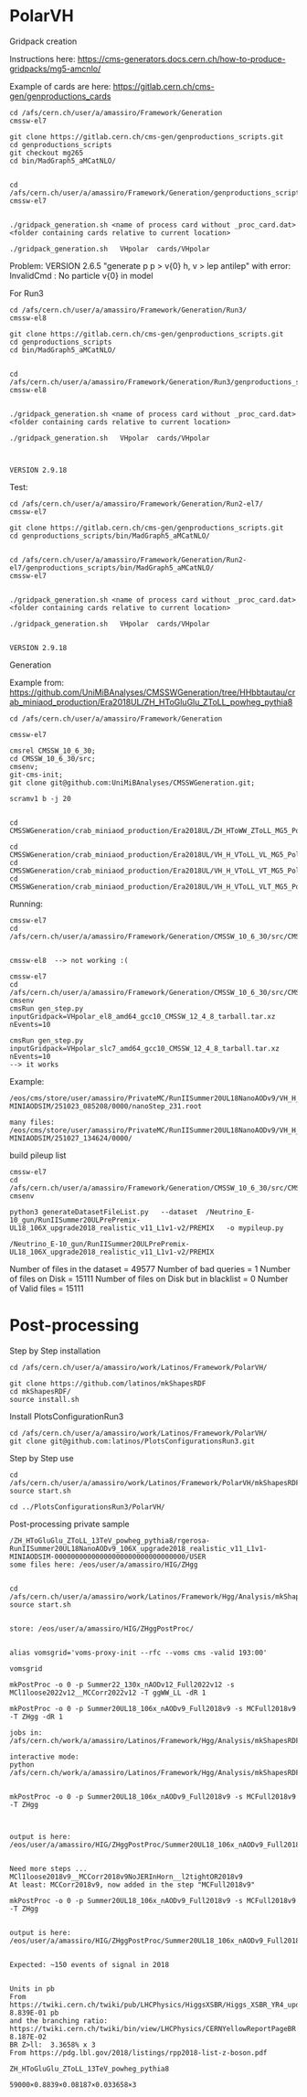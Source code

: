 # PolarVH


Gridpack creation

Instructions here: https://cms-generators.docs.cern.ch/how-to-produce-gridpacks/mg5-amcnlo/

Example of cards are here: https://gitlab.cern.ch/cms-gen/genproductions_cards
    

    cd /afs/cern.ch/user/a/amassiro/Framework/Generation
    cmssw-el7
    
    git clone https://gitlab.cern.ch/cms-gen/genproductions_scripts.git
    cd genproductions_scripts
    git checkout mg265
    cd bin/MadGraph5_aMCatNLO/

    
    cd /afs/cern.ch/user/a/amassiro/Framework/Generation/genproductions_scripts/bin/MadGraph5_aMCatNLO/
    cmssw-el7
    
    
    ./gridpack_generation.sh <name of process card without _proc_card.dat> <folder containing cards relative to current location>

    ./gridpack_generation.sh   VHpolar  cards/VHpolar

    
Problem:
    VERSION 2.6.5
    "generate p p > v{0} h, v > lep antilep" with error:
    InvalidCmd : No particle v{0} in model
    
    
For Run3


    cd /afs/cern.ch/user/a/amassiro/Framework/Generation/Run3/
    cmssw-el8
    
    git clone https://gitlab.cern.ch/cms-gen/genproductions_scripts.git
    cd genproductions_scripts
    cd bin/MadGraph5_aMCatNLO/

    
    cd /afs/cern.ch/user/a/amassiro/Framework/Generation/Run3/genproductions_scripts/bin/MadGraph5_aMCatNLO/
    cmssw-el8
    
    
    ./gridpack_generation.sh <name of process card without _proc_card.dat> <folder containing cards relative to current location>

    ./gridpack_generation.sh   VHpolar  cards/VHpolar

    
    
    VERSION 2.9.18
    
    
Test:


    cd /afs/cern.ch/user/a/amassiro/Framework/Generation/Run2-el7/
    cmssw-el7
    
    git clone https://gitlab.cern.ch/cms-gen/genproductions_scripts.git
    cd genproductions_scripts/bin/MadGraph5_aMCatNLO/

    
    cd /afs/cern.ch/user/a/amassiro/Framework/Generation/Run2-el7/genproductions_scripts/bin/MadGraph5_aMCatNLO/
    cmssw-el7
    
    
    ./gridpack_generation.sh <name of process card without _proc_card.dat> <folder containing cards relative to current location>

    ./gridpack_generation.sh   VHpolar  cards/VHpolar

    
    VERSION 2.9.18
    
    
    
    

Generation

Example from: https://github.com/UniMiBAnalyses/CMSSWGeneration/tree/HHbbtautau/crab_miniaod_production/Era2018UL/ZH_HToGluGlu_ZToLL_powheg_pythia8

    cd /afs/cern.ch/user/a/amassiro/Framework/Generation
    
    cmssw-el7
    
    cmsrel CMSSW_10_6_30;
    cd CMSSW_10_6_30/src;
    cmsenv;
    git-cms-init;
    git clone git@github.com:UniMiBAnalyses/CMSSWGeneration.git;

    scramv1 b -j 20
    
    
    cd CMSSWGeneration/crab_miniaod_production/Era2018UL/ZH_HToWW_ZToLL_MG5_Polar/
    
    cd CMSSWGeneration/crab_miniaod_production/Era2018UL/VH_H_VToLL_VL_MG5_Polar/
    cd CMSSWGeneration/crab_miniaod_production/Era2018UL/VH_H_VToLL_VT_MG5_Polar/
    cd CMSSWGeneration/crab_miniaod_production/Era2018UL/VH_H_VToLL_VLT_MG5_Polar/
    
    
    
    
    
    
Running:

    cmssw-el7
    cd /afs/cern.ch/user/a/amassiro/Framework/Generation/CMSSW_10_6_30/src/CMSSWGeneration/crab_miniaod_production/Era2018UL/ZH_HToWW_ZToLL_MG5_Polar/

    
    cmssw-el8  --> not working :(
    
    cmssw-el7
    cd /afs/cern.ch/user/a/amassiro/Framework/Generation/CMSSW_10_6_30/src/CMSSWGeneration/crab_miniaod_production/Era2018UL/VH_H_VToLL_VL_MG5_Polar/
    cmsenv
    cmsRun gen_step.py      inputGridpack=VHpolar_el8_amd64_gcc10_CMSSW_12_4_8_tarball.tar.xz      nEvents=10

    cmsRun gen_step.py      inputGridpack=VHpolar_slc7_amd64_gcc10_CMSSW_12_4_8_tarball.tar.xz      nEvents=10
    --> it works
    
    
Example:

    /eos/cms/store/user/amassiro/PrivateMC/RunIISummer20UL18NanoAODv9/VH_H_VToLL_VL_mg_pythia8/RunIISummer20UL18NanoAODv9_106X_upgrade2018_realistic_v11_L1v1-MINIAODSIM/251023_085208/0000/nanoStep_231.root
    
    many files:
    /eos/cms/store/user/amassiro/PrivateMC/RunIISummer20UL18NanoAODv9/VH_H_VToLL_VL_mg_pythia8_v2/RunIISummer20UL18NanoAODv9_106X_upgrade2018_realistic_v11_L1v1-MINIAODSIM/251027_134624/0000/



    
build pileup list

    cmssw-el7
    cd /afs/cern.ch/user/a/amassiro/Framework/Generation/CMSSW_10_6_30/src/CMSSWGeneration/crab_miniaod_production/Era2018UL/VH_H_VToLL_VL_MG5_Polar/
    cmsenv
    
    python3 generateDatasetFileList.py   --dataset  /Neutrino_E-10_gun/RunIISummer20ULPrePremix-UL18_106X_upgrade2018_realistic_v11_L1v1-v2/PREMIX   -o mypileup.py
    
    /Neutrino_E-10_gun/RunIISummer20ULPrePremix-UL18_106X_upgrade2018_realistic_v11_L1v1-v2/PREMIX
    

    
Number of files in the dataset =  49577
Number of bad queries =  1
Number of files on Disk =  15111
Number of files on Disk but in blacklist =  0
Number of Valid files =  15111




Post-processing
====


Step by Step installation


    cd /afs/cern.ch/user/a/amassiro/work/Latinos/Framework/PolarVH/

    git clone https://github.com/latinos/mkShapesRDF
    cd mkShapesRDF/
    source install.sh


Install PlotsConfigurationRun3

    cd /afs/cern.ch/user/a/amassiro/work/Latinos/Framework/PolarVH/
    git clone git@github.com:latinos/PlotsConfigurationsRun3.git


Step by Step use


    cd /afs/cern.ch/user/a/amassiro/work/Latinos/Framework/PolarVH/mkShapesRDF/
    source start.sh

    cd ../PlotsConfigurationsRun3/PolarVH/




Post-processing private sample

    /ZH_HToGluGlu_ZToLL_13TeV_powheg_pythia8/rgerosa-RunIISummer20UL18NanoAODv9_106X_upgrade2018_realistic_v11_L1v1-MINIAODSIM-00000000000000000000000000000000/USER
    some files here: /eos/user/a/amassiro/HIG/ZHgg


    cd /afs/cern.ch/user/a/amassiro/work/Latinos/Framework/Hgg/Analysis/mkShapesRDF/
    source start.sh


    store: /eos/user/a/amassiro/HIG/ZHggPostProc/


    alias vomsgrid='voms-proxy-init --rfc --voms cms -valid 193:00'

    vomsgrid

    mkPostProc -o 0 -p Summer22_130x_nAODv12_Full2022v12 -s MCl1loose2022v12__MCCorr2022v12 -T ggWW_LL -dR 1

    mkPostProc -o 0 -p Summer20UL18_106x_nAODv9_Full2018v9 -s MCFull2018v9 -T ZHgg -dR 1

    jobs in: /afs/cern.ch/work/a/amassiro/Latinos/Framework/Hgg/Analysis/mkShapesRDF/mkShapesRDF/processor/condor

    interactive mode:
    python /afs/cern.ch/work/a/amassiro/Latinos/Framework/Hgg/Analysis/mkShapesRDF/mkShapesRDF/processor/condor/Summer20UL18_106x_nAODv9_Full2018v9/MCFull2018v9/ZHgg__part0/script.py


    mkPostProc -o 0 -p Summer20UL18_106x_nAODv9_Full2018v9 -s MCFull2018v9 -T ZHgg



    output is here: /eos/user/a/amassiro/HIG/ZHggPostProc/Summer20UL18_106x_nAODv9_Full2018v9/MCFull2018v9/


    Need more steps ...
    MCl1loose2018v9__MCCorr2018v9NoJERInHorn__l2tightOR2018v9
    At least: MCCorr2018v9, now added in the step "MCFull2018v9"

    mkPostProc -o 0 -p Summer20UL18_106x_nAODv9_Full2018v9 -s MCFull2018v9 -T ZHgg


    output is here: /eos/user/a/amassiro/HIG/ZHggPostProc/Summer20UL18_106x_nAODv9_Full2018v9/MCFull2018v9/


    Expected: ~150 events of signal in 2018


    Units in pb
    From https://twiki.cern.ch/twiki/pub/LHCPhysics/HiggsXSBR/Higgs_XSBR_YR4_update.xlsx
    8.839E-01 pb
    and the branching ratio:
    https://twiki.cern.ch/twiki/bin/view/LHCPhysics/CERNYellowReportPageBR
    8.187E-02
    BR Z>ll:  3.3658% x 3
    From https://pdg.lbl.gov/2018/listings/rpp2018-list-z-boson.pdf

    ZH_HToGluGlu_ZToLL_13TeV_powheg_pythia8

    59000×0.8839×0.08187×0.033658×3



